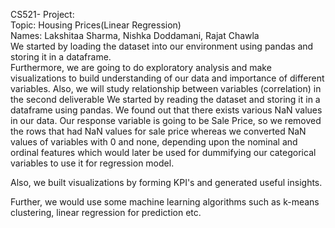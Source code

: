 CS521- Project:
<br/>
Topic: Housing Prices(Linear Regression)
<br/>
Names: Lakshitaa Sharma, Nishka Doddamani, Rajat Chawla
<br/>
We started by loading the dataset into our environment using pandas and storing it in a dataframe. 
<br/>
Furthermore, we are going to do exploratory analysis and make visualizations to build understanding of our data and importance of different variables. Also, we will study relationship between variables (correlation) in the second deliverable
We started by reading the dataset and storing it in a dataframe using pandas. We found out that there exists various NaN values in our data. Our response variable is going to be Sale Price, so we removed the rows that had NaN values for sale price whereas we converted NaN values of variables with 0 and none, depending upon the nominal and ordinal features which would later be used for dummifying our categorical variables to use it for regression model. 

Also, we built visualizations by forming KPI's and generated useful insights. 

Further, we would use some machine learning algorithms such as k-means clustering, linear regression for prediction etc.
